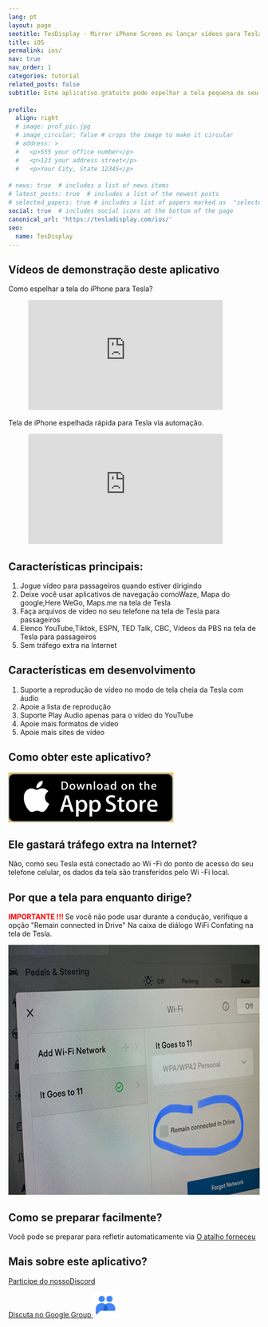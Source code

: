 ```yaml
---
lang: pt
layout: page
seotitle: TesDisplay - Mirror iPhone Screen ou lançar vídeos para Tesla
title: iOS
permalink: ios/
nav: true
nav_order: 1
categories: tutorial
related_posts: false
subtitle: Este aplicativo gratuito pode espelhar a tela pequena do seu telefone celular para a tela grande do seu Tesla enquanto dirige.

profile:
  align: right
  # image: prof_pic.jpg
  # image_circular: false # crops the image to make it circular
  # address: >
  #   <p>555 your office number</p>
  #   <p>123 your address street</p>
  #   <p>Your City, State 12345</p>

# news: true  # includes a list of news items
# latest_posts: true  # includes a list of the newest posts
# selected_papers: true # includes a list of papers marked as  "selected={true}" 
social: true  # includes social icons at the bottom of the page
canonical_url: 'https://tesladisplay.com/ios/'
seo:
  name: TesDisplay
---
```

## Vídeos de demonstração deste aplicativo
Como espelhar a tela do iPhone para Tesla?
<!-- blank line -->
<figure class= "video-container" >
  <iframe width= "390"  height= "220"  src= "https://www.youtube.com/embed/7gpRzQRM3uk"  frameborder= "0"  allowfullscreen= "true" > </iframe>
</figure>
<!-- blank line -->

Tela de iPhone espelhada rápida para Tesla via automação.
<!-- blank line -->
<figure class= "video-container" >
  <iframe width= "390"  height= "220"  src= "https://www.youtube.com/embed/RuW6pdcY930"  frameborder= "0"  allowfullscreen= "true" > </iframe>
</figure>
<!-- blank line -->

## Características principais:
1. Jogue vídeo para passageiros quando estiver dirigindo
2. Deixe você usar aplicativos de navegação comoWaze, Mapa do google,Here WeGo, Maps.me na tela de Tesla
3. Faça arquivos de vídeo no seu telefone na tela de Tesla para passageiros
4. Elenco YouTube,Tiktok, ESPN, TED Talk, CBC, Vídeos da PBS na tela de Tesla para passageiros
5. Sem tráfego extra na Internet

## Características em desenvolvimento
1. Suporte a reprodução de vídeo no modo de tela cheia da Tesla com áudio
2. Apoie a lista de reprodução
3. Suporte Play Audio apenas para o vídeo do YouTube
4. Apoie mais formatos de vídeo
5. Apoie mais sites de vídeo

## Como obter este aplicativo?
<a id = "appstore"  href = "https://apps.apple.com/app/TesDisplay/id6469987744" >
<img src= "/assets/img/app-store-badge.png"  height= "100px" >
</a>

## Ele gastará tráfego extra na Internet?
Não, como seu Tesla está conectado ao Wi -Fi do ponto de acesso do seu telefone celular, os dados da tela são transferidos pelo Wi -Fi local.

## Por que a tela para enquanto dirige?
<p><span style= "color: red" > <b> IMPORTANTE !!! </b></span>Se você não pode usar durante a condução, verifique a opção "Remain connected in Drive"  Na caixa de diálogo WiFi Confating na tela de Tesla. </p>
<img src= "/assets/img/wifi-connected.jpg"  height= "500px" ></a>

## Como se preparar facilmente?
<p> Você pode se preparar para refletir automaticamente via <a href = "/tesconnect_shortcut" > O atalho forneceu </a> </p>

## Mais sobre este aplicativo?
<p> <a href = "https://discord.gg/Tvbs9uWcN9"  destino = "_blank" > Participe do nossoDiscord</a> </p>
<p> <a href = "https://groups.google.com/g/tesla-display"  destino = "_blank" > Discuta no Google Group
<img src= "/group.png"  height=50px></a></p>


